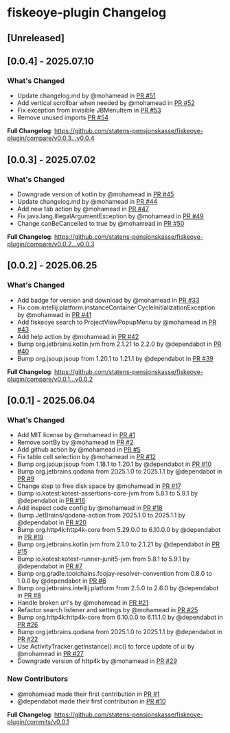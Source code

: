 <!-- Keep a Changelog guide -> https://keepachangelog.com -->

# fiskeoye-plugin Changelog

## [Unreleased]

## [0.0.4] - 2025.07.10

### What's Changed
* Update changelog.md by @mohamead in [PR #51](https://github.com/statens-pensjonskasse/fiskeoye-plugin/pull/51)
* Add vertical scrollbar when needed by @mohamead in [PR #52](https://github.com/statens-pensjonskasse/fiskeoye-plugin/pull/52)
* Fix exception from invisible JBMenuItem in [PR #53](https://github.com/statens-pensjonskasse/fiskeoye-plugin/pull/53)
* Remove unused imports [PR #54](https://github.com/statens-pensjonskasse/fiskeoye-plugin/pull/54)

**Full Changelog**: https://github.com/statens-pensjonskasse/fiskeoye-plugin/compare/v0.0.3...v0.0.4

## [0.0.3] - 2025.07.02

### What's Changed
* Downgrade version of kotlin by @mohamead in [PR #45](https://github.com/statens-pensjonskasse/fiskeoye-plugin/pull/45)
* Update changelog.md by @mohamead in [PR #44](https://github.com/statens-pensjonskasse/fiskeoye-plugin/pull/44)
* Add new tab action by @mohamead in [PR #47](https://github.com/statens-pensjonskasse/fiskeoye-plugin/pull/47)
* Fix java.lang.IllegalArgumentException by @mohamead in [PR #49](https://github.com/statens-pensjonskasse/fiskeoye-plugin/pull/49)
* Change canBeCancelled to true by @mohamead in [PR #50](https://github.com/statens-pensjonskasse/fiskeoye-plugin/pull/50)

**Full Changelog**: https://github.com/statens-pensjonskasse/fiskeoye-plugin/compare/v0.0.2...v0.0.3

## [0.0.2] - 2025.06.25

### What's Changed
* Add badge for version and download by @mohamead in [PR #33](https://github.com/statens-pensjonskasse/fiskeoye-plugin/pull/33)
* Fix com.intellij.platform.instanceContainer.CycleInitializationException by @mohamead in [PR #41](https://github.com/statens-pensjonskasse/fiskeoye-plugin/pull/41)
* Add fiskeoye search to ProjectViewPopupMenu by @mohamead in [PR #43](https://github.com/statens-pensjonskasse/fiskeoye-plugin/pull/43)
* Add help action by @mohamead in [PR #42](https://github.com/statens-pensjonskasse/fiskeoye-plugin/pull/42)
* Bump org.jetbrains.kotlin.jvm from 2.1.21 to 2.2.0 by @dependabot in [PR #40](https://github.com/statens-pensjonskasse/fiskeoye-plugin/pull/40)
* Bump org.jsoup:jsoup from 1.20.1 to 1.21.1 by @dependabot in [PR #39](https://github.com/statens-pensjonskasse/fiskeoye-plugin/pull/39)

**Full Changelog**: https://github.com/statens-pensjonskasse/fiskeoye-plugin/compare/v0.0.1...v0.0.2

## [0.0.1] - 2025.06.04

### What's Changed
* Add MIT license by @mohamead in [PR #1](https://github.com/statens-pensjonskasse/fiskeoye-plugin/pull/1)
* Remove sortBy by @mohamead in [PR #2](https://github.com/statens-pensjonskasse/fiskeoye-plugin/pull/2)
* Add github action by @mohamead in [PR #5](https://github.com/statens-pensjonskasse/fiskeoye-plugin/pull/5)
* Fix table cell selection by @mohamead in [PR #12](https://github.com/statens-pensjonskasse/fiskeoye-plugin/pull/12)
* Bump org.jsoup:jsoup from 1.18.1 to 1.20.1 by @dependabot in [PR #10](https://github.com/statens-pensjonskasse/fiskeoye-plugin/pull/10)
* Bump org.jetbrains.qodana from 2025.1.0 to 2025.1.1 by @dependabot in [PR #9](https://github.com/statens-pensjonskasse/fiskeoye-plugin/pull/9)
* Change step to free disk space by @mohamead in [PR #17](https://github.com/statens-pensjonskasse/fiskeoye-plugin/pull/17)
* Bump io.kotest:kotest-assertions-core-jvm from 5.8.1 to 5.9.1 by @dependabot in [PR #16](https://github.com/statens-pensjonskasse/fiskeoye-plugin/pull/16)
* Add inspect code config by @mohamead in [PR #18](https://github.com/statens-pensjonskasse/fiskeoye-plugin/pull/18)
* Bump JetBrains/qodana-action from 2025.1.0 to 2025.1.1 by @dependabot in [PR #20](https://github.com/statens-pensjonskasse/fiskeoye-plugin/pull/20)
* Bump org.http4k:http4k-core from 5.29.0.0 to 6.10.0.0 by @dependabot in [PR #19](https://github.com/statens-pensjonskasse/fiskeoye-plugin/pull/19)
* Bump org.jetbrains.kotlin.jvm from 2.1.0 to 2.1.21 by @dependabot in [PR #15](https://github.com/statens-pensjonskasse/fiskeoye-plugin/pull/15)
* Bump io.kotest:kotest-runner-junit5-jvm from 5.8.1 to 5.9.1 by @dependabot in [PR #7](https://github.com/statens-pensjonskasse/fiskeoye-plugin/pull/7)
* Bump org.gradle.toolchains.foojay-resolver-convention from 0.8.0 to 1.0.0 by @dependabot in [PR #6](https://github.com/statens-pensjonskasse/fiskeoye-plugin/pull/6)
* Bump org.jetbrains.intellij.platform from 2.5.0 to 2.6.0 by @dependabot in [PR #8](https://github.com/statens-pensjonskasse/fiskeoye-plugin/pull/8)
* Handle broken url's by @mohamead in [PR #21](https://github.com/statens-pensjonskasse/fiskeoye-plugin/pull/21)
* Refactor search listener and settings by @mohamead in [PR #25](https://github.com/statens-pensjonskasse/fiskeoye-plugin/pull/25)
* Bump org.http4k:http4k-core from 6.10.0.0 to 6.11.1.0 by @dependabot in [PR #26](https://github.com/statens-pensjonskasse/fiskeoye-plugin/pull/26)
* Bump org.jetbrains.qodana from 2025.1.0 to 2025.1.1 by @dependabot in [PR #22](https://github.com/statens-pensjonskasse/fiskeoye-plugin/pull/22)
* Use ActivityTracker.getInstance().inc() to force update of ui by @mohamead in [PR #27](https://github.com/statens-pensjonskasse/fiskeoye-plugin/pull/27)
* Downgrade version of http4k by @mohamead in [PR #29](https://github.com/statens-pensjonskasse/fiskeoye-plugin/pull/29)

### New Contributors
* @mohamead made their first contribution in [PR #1](https://github.com/statens-pensjonskasse/fiskeoye-plugin/pull/1)
* @dependabot made their first contribution in [PR #10](https://github.com/statens-pensjonskasse/fiskeoye-plugin/pull/10)

**Full Changelog**: https://github.com/statens-pensjonskasse/fiskeoye-plugin/commits/v0.0.1